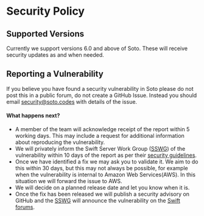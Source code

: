 # Security Policy

## Supported Versions

Currently we support versions 6.0 and above of Soto. These will receive security updates as and when needed.

## Reporting a Vulnerability

If you believe you have found a security vulnerability in Soto please do not post this in a public forum, do not create a GitHub Issue. Instead you should email [security@soto.codes](mailto:security@soto.codes) with details of the issue.

#### What happens next?

* A member of the team will acknowledge receipt of the report within 5
  working days. This may include a request for additional
  information about reproducing the vulnerability.
* We will privately inform the Swift Server Work Group ([SSWG][sswg]) of the
  vulnerability within 10 days of the report as per their [security
  guidelines][sswg-security].
* Once we have identified a fix we may ask you to validate it. We aim to do this
  within 30 days, but this may not always be possible, for example when the 
  vulnerability is internal to Amazon Web Services(AWS). In this situation we will 
  forward the issue to AWS.
* We will decide on a planned release date and let you know when it is.
* Once the fix has been released we will publish a security advisory on GitHub
  and the [SSWG][sswg] will announce the vulnerability on the [Swift
  forums][swift-forums-sec].

[sswg]: https://github.com/swift-server/sswg
[sswg-security]: https://github.com/swift-server/sswg/blob/main/process/incubation.md#security-best-practices
[swift-forums-sec]: https://forums.swift.org/c/server/security-updates/
